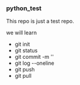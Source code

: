 ### python_test

This repo is just a test repo.

we will learn 

- git init
- git status
- git commit -m ''
- git log --oneline
- git push
- git pull
